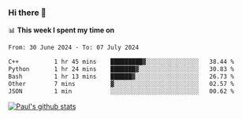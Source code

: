 ### Hi there 👋

📊 **This week I spent my time on**
<!--START_SECTION:waka-->

```txt
From: 30 June 2024 - To: 07 July 2024

C++          1 hr 45 mins    █████████▓░░░░░░░░░░░░░░░   38.44 %
Python       1 hr 24 mins    ███████▓░░░░░░░░░░░░░░░░░   30.83 %
Bash         1 hr 13 mins    ██████▓░░░░░░░░░░░░░░░░░░   26.73 %
Other        7 mins          ▓░░░░░░░░░░░░░░░░░░░░░░░░   02.57 %
JSON         1 min           ░░░░░░░░░░░░░░░░░░░░░░░░░   00.62 %
```

<!--END_SECTION:waka-->


[![Paul's github stats](https://github-readme-stats.vercel.app/api?username=mickeyouyou&theme=dracula&show_icons=true)](https://github.com/anuraghazra/github-readme-stats)
